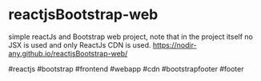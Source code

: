 # reactjsBootstrap-web
simple reactJs and Bootstrap web project, note that in the project itself no JSX is used and only ReactJs CDN is used.
https://nodir-any.github.io/reactjsBootstrap-web/

#reactjs #bootstrap #frontend #webapp #cdn #bootstrapfooter #footer

